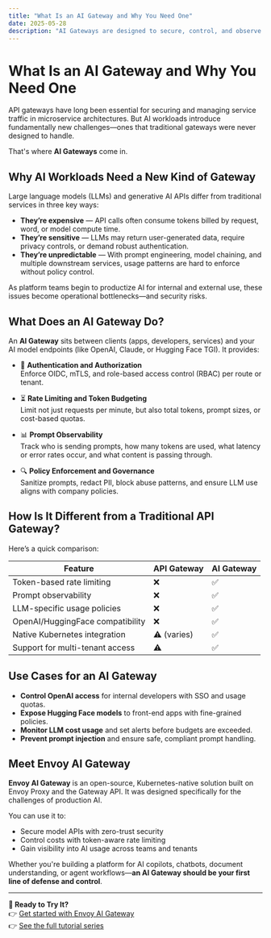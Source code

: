 ```yaml
---
title: "What Is an AI Gateway and Why You Need One"
date: 2025-05-28
description: "AI Gateways are designed to secure, control, and observe access to LLMs and model APIs. Here's why your platform team needs one."
---
```


# What Is an AI Gateway and Why You Need One

API gateways have long been essential for securing and managing service traffic in microservice architectures. But AI workloads introduce fundamentally new challenges—ones that traditional gateways were never designed to handle.

That's where **AI Gateways** come in.

## Why AI Workloads Need a New Kind of Gateway

Large language models (LLMs) and generative AI APIs differ from traditional services in three key ways:

- **They’re expensive** — API calls often consume tokens billed by request, word, or model compute time.
- **They’re sensitive** — LLMs may return user-generated data, require privacy controls, or demand robust authentication.
- **They’re unpredictable** — With prompt engineering, model chaining, and multiple downstream services, usage patterns are hard to enforce without policy control.

As platform teams begin to productize AI for internal and external use, these issues become operational bottlenecks—and security risks.

## What Does an AI Gateway Do?

An **AI Gateway** sits between clients (apps, developers, services) and your AI model endpoints (like OpenAI, Claude, or Hugging Face TGI). It provides:

- 🔐 **Authentication and Authorization**  
  Enforce OIDC, mTLS, and role-based access control (RBAC) per route or tenant.

- ⏳ **Rate Limiting and Token Budgeting**  
  Limit not just requests per minute, but also total tokens, prompt sizes, or cost-based quotas.

- 📊 **Prompt Observability**  
  Track who is sending prompts, how many tokens are used, what latency or error rates occur, and what content is passing through.

- 🔍 **Policy Enforcement and Governance**  
  Sanitize prompts, redact PII, block abuse patterns, and ensure LLM use aligns with company policies.

## How Is It Different from a Traditional API Gateway?

Here’s a quick comparison:

| Feature                         | API Gateway | AI Gateway |
|--------------------------------|-------------|------------|
| Token-based rate limiting      | ❌          | ✅         |
| Prompt observability           | ❌          | ✅         |
| LLM-specific usage policies    | ❌          | ✅         |
| OpenAI/HuggingFace compatibility | ❌        | ✅         |
| Native Kubernetes integration  | ⚠️ (varies) | ✅         |
| Support for multi-tenant access| ⚠️          | ✅         |

## Use Cases for an AI Gateway

- **Control OpenAI access** for internal developers with SSO and usage quotas.
- **Expose Hugging Face models** to front-end apps with fine-grained policies.
- **Monitor LLM cost usage** and set alerts before budgets are exceeded.
- **Prevent prompt injection** and ensure safe, compliant prompt handling.

## Meet Envoy AI Gateway

**Envoy AI Gateway** is an open-source, Kubernetes-native solution built on Envoy Proxy and the Gateway API. It was designed specifically for the challenges of production AI.

You can use it to:
- Secure model APIs with zero-trust security
- Control costs with token-aware rate limiting
- Gain visibility into AI usage across teams and tenants

Whether you're building a platform for AI copilots, chatbots, document understanding, or agent workflows—**an AI Gateway should be your first line of defense and control**.

---

**📘 Ready to Try It?**  
👉 [Get started with Envoy AI Gateway](#)  
👉 [See the full tutorial series](#)
